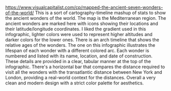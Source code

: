 https://www.visualcapitalist.com/cp/mapped-the-ancient-seven-wonders-of-the-world/ 
This is a sort of cartography-timeline mashup of stats to show the ancient wonders of the world. The map is the 
Mediterranean region. The ancient wonders are marked here with icons showing their locations and their latitude/longitude 
coordinates. I liked the gradient used in this infographic, lighter colors were used to represent higher altitudes and 
darker colors for the lower ones. There is an arch timeline that shows the relative ages of the wonders. The one on this 
infographic illustrates the lifespan of each wonder with a different colored arc. Each wonder is numbered and listed with 
its name, location, and date of construction. These details are provided in a clear, tabular manner at the top of the infographic. 
There's a horizontal bar that compares the distance required to visit all the wonders with the transatlantic distance between 
New York and London, providing a real-world context for the distances. Overall a very clean and modern design with a strict 
color palette for aesthetics. 
